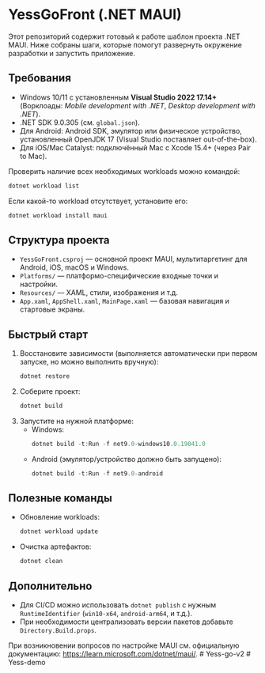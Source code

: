 # YessGoFront (.NET MAUI)

Этот репозиторий содержит готовый к работе шаблон проекта .NET MAUI. Ниже собраны шаги, которые помогут развернуть окружение разработки и запустить приложение.

## Требования
- Windows 10/11 с установленным **Visual Studio 2022 17.14+** (Ворклоады: *Mobile development with .NET*, *Desktop development with .NET*).
- .NET SDK 9.0.305 (см. `global.json`).
- Для Android: Android SDK, эмулятор или физическое устройство, установленный OpenJDK 17 (Visual Studio поставляет out-of-the-box).
- Для iOS/Mac Catalyst: подключённый Mac с Xcode 15.4+ (через Pair to Mac).

Проверить наличие всех необходимых workloads можно командой:

```powershell
dotnet workload list
```

Если какой-то workload отсутствует, установите его:

```powershell
dotnet workload install maui
```

## Структура проекта
- `YessGoFront.csproj` — основной проект MAUI, мультитаргетинг для Android, iOS, macOS и Windows.
- `Platforms/` — платформо-специфические входные точки и настройки.
- `Resources/` — XAML, стили, изображения и т.д.
- `App.xaml`, `AppShell.xaml`, `MainPage.xaml` — базовая навигация и стартовые экраны.

## Быстрый старт
1. Восстановите зависимости (выполняется автоматически при первом запуске, но можно выполнить вручную):
   ```powershell
   dotnet restore
   ```
2. Соберите проект:
   ```powershell
   dotnet build
   ```
3. Запустите на нужной платформе:
   - Windows:
     ```powershell
     dotnet build -t:Run -f net9.0-windows10.0.19041.0
     ```
   - Android (эмулятор/устройство должно быть запущено):
     ```powershell
     dotnet build -t:Run -f net9.0-android
     ```

## Полезные команды
- Обновление workloads:
  ```powershell
  dotnet workload update
  ```
- Очистка артефактов:
  ```powershell
  dotnet clean
  ```

## Дополнительно
- Для CI/CD можно использовать `dotnet publish` с нужным `RuntimeIdentifier` (`win10-x64`, `android-arm64`, и т.д.).
- При необходимости централизовать версии пакетов добавьте `Directory.Build.props`.

При возникновении вопросов по настройке MAUI см. официальную документацию: <https://learn.microsoft.com/dotnet/maui/>.
#   Y e s s - g o - v 2  
 #   Y e s s - d e m o  
 